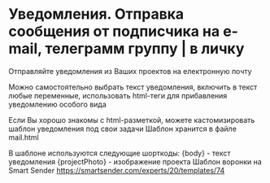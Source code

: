 # Уведомления. Отправка сообщения от подписчика на e-mail, телеграмм группу | в личку
Отправляйте уведомления из Ваших проектов на електронную почту

Можно самостоятельно выбрать текст уведомления, включить в текст любые переменные, использовать html-теги для прибавления уведомлению особого вида

Если Вы хорошо знакомы с html-разметкой, можете кастомизировать шаблон уведомления под свои задачи
Шаблон хранится в файле mail.html

В шаблоне используются следующие шорткоды: 
{body} - текст уведомления
{projectPhoto} - изображение проекта
Шаблон воронки на Smart Sender https://smartsender.com/experts/20/templates/74

